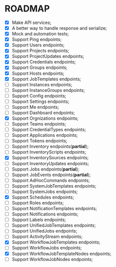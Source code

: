 # ROADMAP

- [x] Make API services;
- [x] A better way to handle response and serialize;
- [x] Mock and automation tests;
- [x] Support Ping endpoints;
- [x] Support Users endpoints;
- [x] Support Projects endpoints;
- [x] Support ProjectUpdates endpoints;
- [x] Support Credentials endpoints;
- [x] Support Groups endpoints;
- [x] Support Hosts endpoints;
- [x] Support JobTemplates endpoints;
- [ ] Support Instances endpoints;
- [ ] Support InstanceGroups endpoints;
- [ ] Support Config endpoints;
- [ ] Support Settings endpoints;
- [ ] Support Me endpoints;
- [ ] Support Dashboard endpoints;
- [X] Support Orgnizations endpoints;
- [ ] Support Teams endpoints;
- [ ] Support CredentialTypes endpoints;
- [ ] Support Applications endpoints;
- [ ] Support Tokens endpoints;
- [ ] Support Inventory endpoints(**partial**);
- [ ] Support InventoryScripts endpoints;
- [X] Support InventorySources endpoints;
- [ ] Support InventoryUpdates endpoints;
- [ ] Support Jobs endpoints(**partial**);
- [ ] Support JobEvents endpoints(**partial**);
- [ ] Support AdHocCommands endpoints;
- [ ] Support SystemJobTemplates endpoints;
- [ ] Support SystemJobs endpoints;
- [X] Support Schedules endpoints;
- [ ] Support Roles endpoints;
- [ ] Support NotificationTemplates endpoints;
- [ ] Support Notifications endpoints;
- [ ] Support Labels endpoints;
- [ ] Support UnifiedJobTemplates endpoints;
- [ ] Support UnifiedJobs endpoints;
- [ ] Support ActivityStream endpoints;
- [X] Support WorkflowJobTemplates endpoints;
- [ ] Support WorkflowJobs endpoints;
- [X] Support WorkflowJobTemplateNodes endpoints;
- [ ] Support WorkflowJobNodes endpoints;
